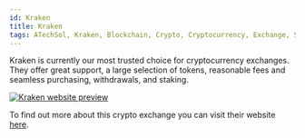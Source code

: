 ```yaml
---
id: Kraken
title: Kraken
tags: ATechSol, Kraken, Blockchain, Crypto, Cryptocurrency, Exchange, Staking
---
```


Kraken is currently our most trusted choice for cryptocurrency exchanges. They offer great support, a large selection of tokens, reasonable fees and seamless purchasing, withdrawals, and staking.

[<img alt="Kraken website preview" src="/img/Kraken.png" />](https://www.kraken.com/)

To find out more about this crypto exchange you can visit their website [here](https://www.kraken.com/).
